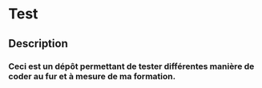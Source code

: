 # Test
## Description
### Ceci est un dépôt permettant de tester différentes manière de coder au fur et à mesure de ma formation.
